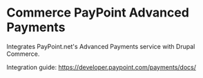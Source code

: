 Commerce PayPoint Advanced Payments
=================================

Integrates PayPoint.net's Advanced Payments service with Drupal Commerce.

Integration guide: https://developer.paypoint.com/payments/docs/
